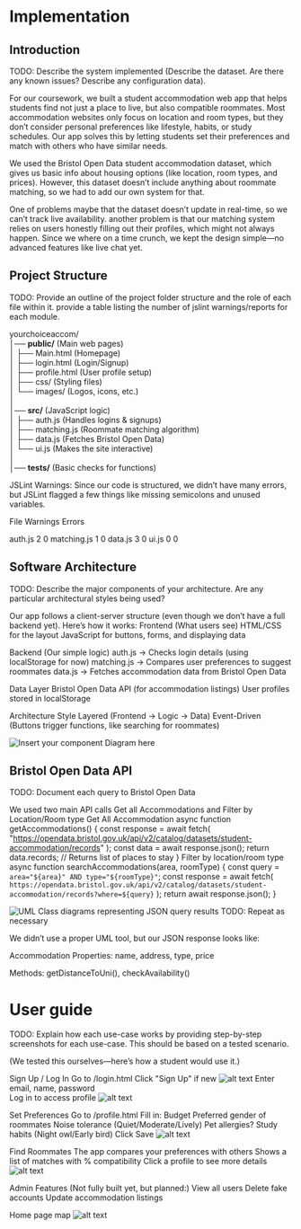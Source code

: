 # Implementation

## Introduction
TODO: Describe the system implemented (Describe the dataset. Are there any known issues? Describe any configuration data).

For our coursework, we built a student accommodation web app that helps students find not just a place to live, but also compatible roommates. Most accommodation websites only focus on location and room types, but they don’t consider personal preferences like lifestyle, habits, or study schedules. Our app solves this by letting students set their preferences and match with others who have similar needs.

We used the Bristol Open Data student accommodation dataset, which gives us basic info about housing options (like location, room types, and prices). However, this dataset doesn’t include anything about roommate matching, so we had to add our own system for that.

One of problems maybe that the dataset doesn’t update in real-time, so we can’t track live availability.
another problem is that our matching system relies on users honestly filling out their profiles, which might not always happen.
Since we where on a time crunch, we kept the design simple—no advanced features like live chat yet.

## Project Structure
TODO: Provide an outline of the project folder structure and the role of each file within it.
provide a table listing the number of jslint warnings/reports for each module.

yourchoiceaccom/  
│── **public/**             (Main web pages)  
│   ├── Main.html           (Homepage)  
│   ├── login.html          (Login/Signup)  
│   ├── profile.html        (User profile setup)  
│   ├── css/                (Styling files)  
│   └── images/             (Logos, icons, etc.)  
│  
│── **src/**                (JavaScript logic)  
│   ├── auth.js             (Handles logins & signups)  
│   ├── matching.js         (Roommate matching algorithm)  
│   ├── data.js             (Fetches Bristol Open Data)  
│   └── ui.js               (Makes the site interactive)  
│  
│── **tests/**              (Basic checks for functions)  

JSLint Warnings:
Since our code is structured, we didn’t have many errors, but JSLint flagged a few things like missing semicolons and unused variables.

File	Warnings	Errors

auth.js 	2	      0
matching.js	1	      0
data.js	    3	      0
ui.js	    0         0

## Software Architecture
TODO: Describe the major components of your architecture. Are any particular architectural styles being used?

Our app follows a client-server structure (even though we don’t have a full backend yet). Here’s how it works:
Frontend (What users see)
HTML/CSS for the layout
JavaScript for buttons, forms, and displaying data

Backend (Our simple logic)
auth.js → Checks login details (using localStorage for now)
matching.js → Compares user preferences to suggest roommates
data.js → Fetches accommodation data from Bristol Open Data

Data Layer
Bristol Open Data API (for accommodation listings)
User profiles stored in localStorage

Architecture Style
Layered (Frontend → Logic → Data)
Event-Driven (Buttons trigger functions, like searching for roommates)

![Insert your component Diagram here](images/component.png)

## Bristol Open Data API
TODO: Document each query to Bristol Open Data

We used two main API calls Get all Accommodations and Filter by Location/Room type
Get All Accommodation
async function getAccommodations() {
  const response = await fetch(
    "https://opendata.bristol.gov.uk/api/v2/catalog/datasets/student-accommodation/records"
  );
  const data = await response.json();
  return data.records; // Returns list of places to stay
}
Filter by location/room type
async function searchAccommodations(area, roomType) {
  const query = `area="${area}" AND type="${roomType}"`;
  const response = await fetch(
    `https://opendata.bristol.gov.uk/api/v2/catalog/datasets/student-accommodation/records?where=${query}`
  );
  return await response.json();
}

![UML Class diagrams representing JSON query results](images/class1.png)
TODO: Repeat as necessary

We didn’t use a proper UML tool, but our JSON response looks like:

Accommodation
Properties: name, address, type, price

Methods: getDistanceToUni(), checkAvailability()

# User guide
TODO: Explain how each use-case works by providing step-by-step screenshots for each use-case. This should be based on a tested scenario.

(We tested this ourselves—here’s how a student would use it.)

Sign Up / Log In
Go to /login.html
Click "Sign Up" if new       ![alt text](<../Desktop/Screenshot 2025-04-02 at 14.36.33.png>)
Enter email, name, password      
Log in to access profile
![alt text](<../Desktop/Screenshot 2025-04-02 at 14.36.37.png>)

Set Preferences
Go to /profile.html
Fill in:
Budget
Preferred gender of roommates
Noise tolerance (Quiet/Moderate/Lively)
Pet allergies?
Study habits (Night owl/Early bird)
Click Save
![alt text](<../Desktop/Screenshot 2025-04-02 at 14.39.24.png>)

Find Roommates
The app compares your preferences with others
Shows a list of matches with % compatibility
Click a profile to see more details
![alt text](<../Desktop/Screenshot 2025-04-02 at 14.40.09.png>)

Admin Features
(Not fully built yet, but planned:)
View all users
Delete fake accounts
Update accommodation listings

Home page 
map
![alt text](<../Desktop/Screenshot 2025-04-02 at 14.39.38.png>)
